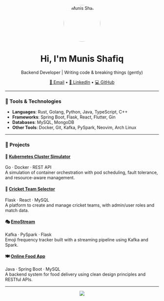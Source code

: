 <!-- GitHub Profile README -->

<p align="center">
  <img src="https://avatars.githubusercontent.com/u/00000000" alt="Munis Shafiq" width="120" style="border-radius: 50%"/>
</p>

<h1 align="center">Hi, I'm Munis Shafiq</h1>

<p align="center">
  Backend Developer | Writing code & breaking things (gently)
</p>

<p align="center">
  <a href="mailto:munish3971@gmail.com">📧 Email</a> •
  <a href="https://linkedin.com/in/munis-shafiq">💼 LinkedIn</a> •
  <a href="https://github.com/muniss950">💻 GitHub</a>
</p>

---

### 🧰 Tools & Technologies

- **Languages**: Rust, Golang, Python, Java, TypeScript, C++
- **Frameworks**: Spring Boot, Flask, React, Flutter, Gin
- **Databases**: MySQL, MongoDB
- **Other Tools**: Docker, Git, Kafka, PySpark, Neovim, Arch Linux

---

### 🧪 Projects

#### 🐳 [Kubernetes Cluster Simulator](https://github.com/muniss950/kubernetes-cluster-simulator)  
Go · Docker · REST API  
A simulation of container orchestration with pod scheduling, fault tolerance, and resource-aware management.

#### 🏏 [Cricket Team Selector](https://github.com/muniss950/cricket-team-selector)  
Flask · React · MySQL  
A platform to create and manage cricket teams, with admin/user roles and match data.

#### 🎭 [EmoStream](https://github.com/muniss950/emostream)  
Kafka · PySpark · Flask  
Emoji frequency tracker built with a streaming pipeline using Kafka and Spark.

#### 🍽️ [Online Food App](https://github.com/muniss950/online-food-app)  
Java · Spring Boot · MySQL  
A backend system for food delivery using clean design principles and RESTful APIs.

---

<p align="center">
  <img src="https://github-readme-stats.vercel.app/api?username=muniss950&show_icons=true&theme=github_dark" />
</p>
